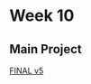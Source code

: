 # Week 10

## Main Project

[FINAL v5](https://hamishpayne.github.io/CODE-WORDS/Classroom/Week-10/FINAL_v5)  
